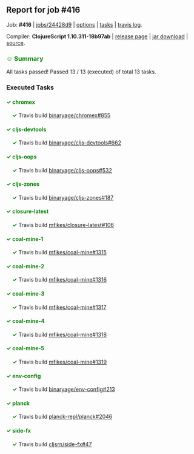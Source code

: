 ## Report for job #416

Job: **#416** | [jobs/24428d9](https://github.com/cljs-oss/canary/commit/24428d972d09ae0393fd4c83a828e359918ffc5d) | [options](options.edn) | [tasks](tasks.edn) | [travis log](https://travis-ci.org/cljs-oss/canary/builds/392689511).

Compiler: **ClojureScript 1.10.311-18b97ab** | [release page](https://github.com/cljs-oss/canary/releases/tag/r1.10.311-18b97ab) | [jar download](https://github.com/cljs-oss/canary/releases/download/r1.10.311-18b97ab/clojurescript-1.10.311-18b97ab.jar) | [source](https://github.com/clojure/clojurescript/commit/18b97ab86484c4f52bcb462fe585b011e6cf37f2).

### <b style='color:green'>☺ Summary</b>

All tasks passed! Passed 13 / 13 (executed) of total 13 tasks.

### Executed Tasks

#### <b style='color:green'>&#x2713; chromex</b>
&nbsp;&nbsp;&nbsp;&nbsp;<b style='color:green'>&#x2713;</b> Travis build [binaryage/chromex#855](https://travis-ci.org/binaryage/chromex/builds/392691256)<br>

#### <b style='color:green'>&#x2713; cljs-devtools</b>
&nbsp;&nbsp;&nbsp;&nbsp;<b style='color:green'>&#x2713;</b> Travis build [binaryage/cljs-devtools#662](https://travis-ci.org/binaryage/cljs-devtools/builds/392691258)<br>

#### <b style='color:green'>&#x2713; cljs-oops</b>
&nbsp;&nbsp;&nbsp;&nbsp;<b style='color:green'>&#x2713;</b> Travis build [binaryage/cljs-oops#532](https://travis-ci.org/binaryage/cljs-oops/builds/392691262)<br>

#### <b style='color:green'>&#x2713; cljs-zones</b>
&nbsp;&nbsp;&nbsp;&nbsp;<b style='color:green'>&#x2713;</b> Travis build [binaryage/cljs-zones#187](https://travis-ci.org/binaryage/cljs-zones/builds/392691264)<br>

#### <b style='color:green'>&#x2713; closure-latest</b>
&nbsp;&nbsp;&nbsp;&nbsp;<b style='color:green'>&#x2713;</b> Travis build [mfikes/closure-latest#106](https://travis-ci.org/mfikes/closure-latest/builds/392691260)<br>

#### <b style='color:green'>&#x2713; coal-mine-1</b>
&nbsp;&nbsp;&nbsp;&nbsp;<b style='color:green'>&#x2713;</b> Travis build [mfikes/coal-mine#1315](https://travis-ci.org/mfikes/coal-mine/builds/392691268)<br>

#### <b style='color:green'>&#x2713; coal-mine-2</b>
&nbsp;&nbsp;&nbsp;&nbsp;<b style='color:green'>&#x2713;</b> Travis build [mfikes/coal-mine#1316](https://travis-ci.org/mfikes/coal-mine/builds/392691270)<br>

#### <b style='color:green'>&#x2713; coal-mine-3</b>
&nbsp;&nbsp;&nbsp;&nbsp;<b style='color:green'>&#x2713;</b> Travis build [mfikes/coal-mine#1317](https://travis-ci.org/mfikes/coal-mine/builds/392691274)<br>

#### <b style='color:green'>&#x2713; coal-mine-4</b>
&nbsp;&nbsp;&nbsp;&nbsp;<b style='color:green'>&#x2713;</b> Travis build [mfikes/coal-mine#1318](https://travis-ci.org/mfikes/coal-mine/builds/392691276)<br>

#### <b style='color:green'>&#x2713; coal-mine-5</b>
&nbsp;&nbsp;&nbsp;&nbsp;<b style='color:green'>&#x2713;</b> Travis build [mfikes/coal-mine#1319](https://travis-ci.org/mfikes/coal-mine/builds/392691309)<br>

#### <b style='color:green'>&#x2713; env-config</b>
&nbsp;&nbsp;&nbsp;&nbsp;<b style='color:green'>&#x2713;</b> Travis build [binaryage/env-config#213](https://travis-ci.org/binaryage/env-config/builds/392691287)<br>

#### <b style='color:green'>&#x2713; planck</b>
&nbsp;&nbsp;&nbsp;&nbsp;<b style='color:green'>&#x2713;</b> Travis build [planck-repl/planck#2046](https://travis-ci.org/planck-repl/planck/builds/392691327)<br>

#### <b style='color:green'>&#x2713; side-fx</b>
&nbsp;&nbsp;&nbsp;&nbsp;<b style='color:green'>&#x2713;</b> Travis build [cljsrn/side-fx#47](https://travis-ci.org/cljsrn/side-fx/builds/392691308)<br>